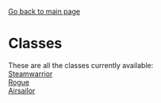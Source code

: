 [Go back to main page](../index.html)
# Classes

These are all the classes currently available:<br>
[Steamwarrior](steamWarrior/steamWarrior.html)<br>
[Rogue](rogue/rogue.html)<br>
[Airsailor](airSailor/airSailor.html)